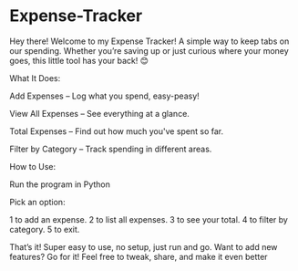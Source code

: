 # Expense-Tracker

Hey there! Welcome to my Expense Tracker! A simple way to keep tabs on our spending. Whether you’re saving up or just curious where your money goes, this little tool has your back! 😊

 What It Does:

Add Expenses – Log what you spend, easy-peasy!

View All Expenses – See everything at a glance.

Total Expenses – Find out how much you've spent so far.

Filter by Category – Track spending in different areas.


 How to Use:

Run the program in Python 

Pick an option:

1 to add an expense.
2 to list all expenses.
3 to see your total.
4 to filter by category.
5 to exit.

That’s it!
Super easy to use, no setup, just run and go.
Want to add new features? Go for it! Feel free to tweak, share, and make it even better
